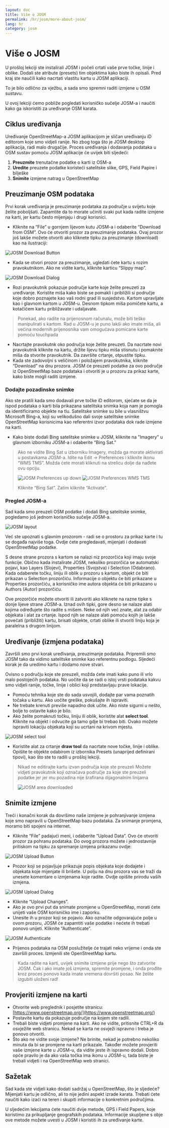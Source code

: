 ```yaml
---
layout: doc
title: Više o JOSM
permalink: /hr/josm/more-about-josm/
lang: hr
category: josm
---
```


Više o JOSM
===========

U prošloj lekciji ste instalirali JOSM i počeli crtati vaše prve točke, linije i oblike. Dodali ste atribute (presets) tim objektima kako biste ih opisali. Pred kraj ste naučili kako nacrtati vlastitu kartu u JOSM aplikaciji.

To je bilo odlično za vježbu, a sada smo spremni raditi izmjene u OSM sustavu.

U ovoj lekciji ćemo pobliže pogledati korisničko sučelje JOSM-a i naučiti kako ga iskoristiti za uređivanje OSM karata.

Ciklus uređivanja
-----------------
Uređivanje OpenStreetMap-a JOSM aplikacijom je sličan uređivanju iD editorom koje smo vidjeli ranije. No zbog toga što je JOSM desktop aplikacija, radi malo drugačije. Proces uređivanja i dodavanja podataka u OSM sustav pomoću JOSM aplikacije će uvijek biti sljedeći:

1. **Preuzmite** trenutačne podatke o karti iz OSM-a
2. **Uredite** preuzete podatke koristeći satelitske slike, GPS, Field Papire i bilješke
3. **Snimite** izmjene natrag u OpenStreetMap

Preuzimanje OSM podataka
------------------------
Prvi korak uređivanja je preuzimanje podataka za područje u svijetu koje želite poboljšati. Zapamtite da to morate učiniti svaki put kada radite izmjene na karti, jer kartu često mijenjaju i drugi korisnici.

-	Kliknite na “File” u gornjem lijevom kutu JOSM-a i odaberite “Download
    from OSM”. Ovo će otvoriti prozor za preuzimanje podataka. Ovaj prozor još lakše možete otvoriti ako kliknete tipku za preuzimanje (download) kao na ilustraciji:

![JOSM Download Button][]

-   Kada se otvori prozor za preuzimanje, ugledati ćete kartu s rozim pravokutnikom. Ako ne
    vidite kartu, kliknite karticu “Slippy map”.

![JOSM Download Dialog][]

-   Rozi pravokutnik pokazuje područje karte koje želite preuzeti za uređivanje.
    Koristite miša kako biste se pomakli i približili si područje koje dobro poznajete
    kao vaš rodni grad ili susjedstvo. Kartom upravljate kao i glavnom kartom u
    JOSM-u. Desnom tipkom miša pomičete kartu, a kotačićem kartu približavate i udaljavate.

>	Ponekad, ako radite na prijenosnom računalu, može biti teško
>	manipulirati s kartom. Rad u JOSM-u je puno lakši ako imate miša,
>	ali većina modernih prijenosnika vam omogućava pomicane karte pomoću touchpada

-	Nacrtajte pravokutnk oko područja koje želite preuzeti. Da nacrtate novi pravokutnik
    kliknite na kartu, držite lijevu tipku miša stisnutu i pomaknite miša da stvorite
    pravokutnik. Da završite crtanje, otpustite tipku.
-   Kada ste zadovoljni s veličinom i položajem pravokutnika, kliknite “Download” na dnu
    prozora. JOSM će preuzeti podatke za ovo područje iz OpenStreetMap baze podataka i otvoriti je u prozoru za prikaz karte, kako biste mogli raditi izmjene.

### Dodajte pozadinske snimke
Ako ste pratili kada smo dodavali prve točke iD editorom, sjećate se da je ispod podataka o karti bila prikazana satelitska snimka koja nam je pomogla da identificiramo objekte na tlu. Satelitske snimke su bile u vlasništvu Microsoft Bing-a, koji su velikodušno dali svoje satelitske snimke OpenStreetMap korisnicima kao referentni izvor podataka dok rade izmjene na karti.

-	Kako biste dodali Bing satelitske snimke u JOSM, kliknite na "Imagery" u glavnom izborniku
    JOSM-a i odaberite “Bing Sat.”

>   Ako ne vidite Bing Sat u izborniku Imagery, možda ga morate aktivirati
>   u postavkama JOSM-a. Idite na Edit -> Preferences i kliknite ikonu
>   “WMS TMS”. Možda ćete morati kliknuti na strelicu dolje da nađete ovu opciju.
>
>	![JOSM Preferences up down][]
>	![JOSM Preferences WMS TMS][]
>
>   Kliknite “Bing Sat”. Zatim kliknite “Activate”.


### Pregled JOSM-a
Sad kada smo preuzeli OSM podatke i dodali Bing satelitske snimke, pogledamo još jednom korisničko sučelje JOSM-a.

![JOSM layout][]

Već ste upoznati s glavnim prozorom - radi se o prostoru za prikaz karte i tu se događa najviše toga. Ovdje ćete pregledavati, mijenjati i dodavati OpenStreetMap podatke.

S desne strane prozora s kartom se nalazi niz prozorčića koji imaju svoje funkcije. Obično kada instalirate JOSM, nekoliko prozorčića se automatski pojavi, kao Layers (Slojevi), Properties (Svojstva) i Selection (Odabrano). Kada odaberete točku, liniju ili oblik u prozoru s kartom, objekt će biti prikazan u Selection prozorčiću. Informacije o objektu će biti prikazane u Properties prozorčiću, a korisničko ime autora objekta će biti prikazano u Authors (Autor) prozorčiću.

Ove prozorčiće možete otvoriti ili zatvoriti ako kliknete na razne tipke s donje lijeve strane JOSM-a. Iznad ovih tipki, gore desno se nalaze alati kojima određujete što radite s mišem. Neke od njih već znate, alat za odabir objekata i alat za crtanje. Ispod njih se nalaze alati pomoću kojih je lakše povećati (približiti) kartu, brisati objekte, crtati oblike ili stvoriti liniju koja je paralelna s drugom linijom.

Uređivanje (izmjena podataka)
-----------------------------
Završili smo prvi korak uređivanja, preuzimanje podataka. Pripremili smo JOSM tako da vidimo satelitske snimke kao referentnu podlogu. Sljedeći korak je da uredimo kartu i dodamo nove stvari.

Ovisno o području koje ste preuzeli, možda ćete imati kako puno ili vrlo malo postojećih podataka. No uočite da se radi o istoj vrsti podataka kakvu smo vidjeli ranije, točke, linije i oblici koji predstavljaju prave lokacije.

-	Pomoću tehnika koje ste do sada usvojili, dodajte par vama poznatih točaka u kartu.
    Ako uočite greške, pokušajte ih ispraviti.
-	Ne trebate krenuti previše napadno dok učite. Ako niste sigurni u nešto,
    bolje to ostavite kako je bilo.
-	Ako želite pomaknuti točku, liniju ili oblik, koristite alat **select tool**. Kliknite
    na objekt i odvucite ga tamo gdje bi trebao biti. Ovako možete ispraviti lokaciju objekata koji su ucrtani na krivom mjestu.

![JOSM select tool][]

-   Koristite alat za crtanje **draw tool** da nacrtate nove točke, linije i oblike.
    Opišite te objekte odabirom iz izbornika Presets (unaprijed definirani tipovi), kao
    što ste to radili u prošloj lekciji.

>	Nikad ne editirajte kartu izvan područja koje ste preuzeli
>	Možete vidjeti pravokutnik koji označava područje za koje ste preuzeli podatke jer
>	jer mu pozadina nije šrafirana dijagonalnim linijama
>
>	![JOSM area downloaded][]

Snimite izmjene
---------------
Treći i konačni korak da dovršimo naše izmjene je pohranjivanje izmjena koje smo napravili u OpenStreetMap bazu podataka. Za snimanje promjena, moramo biti spojeni na internet.

-   Kliknite “File” padajući meni, i odaberite “Upload Data”. Ovo će
    otvoriti prozor za pohranu podataka. Do ovog prozora možete i jednostavnije pritiskom
    na tipku za spremanje izmjena prikazanu ovdje:

![JOSM Upload Button][]

-   Prozor koji se pojavljuje prikazuje popis objekata koje dodajete i objekata
    koje mijenjate ili brišete. U polju na dnu prozora vas se traži da unesete
    komentare o izmjenama koje radite. Ovdje opišite prirodu vaših izmjena.

![JOSM Upload Dialog][]

-   Kliknite “Upload Changes”.
-	Ako je ovo prvi put da snimate promjene u OpenStreetMap, morati ćete unijeti
    vaše OSM korisničko ime i zaporku.
-	Unesite ih u prozor koji se pojavio. Ako označite odgovarajuće polje u ovom prozoru,
    JOSM će zapamtiti vaše podatke i nećete ih trebati ponovo unijeti.
    Kliknite “Authenticate”.

![JOSM Authenticate][]

-	Prijenos podataka na OSM poslužitelje će trajati neko vrijeme i onda ste završili proces.
    Izmjenili ste OpenStreetMap kartu.

>	Kada radite na karti, uvijek snimite izmjene prije nego što
>	zatvorite JOSM. Čak i ako imate još izmjena, spremite promjene,
>	i onda prođite kroz proces ponovo kada imate vremena dovršiti posao.
>	Ne želite izgubiti uloženi rad!

Provjeriti izmjene na karti
---------------------------
-   Otvorite web preglednik i posjetite stranicu: [https://www.openstreetmap.org/](https://www.openstreetmap.org/)
-   Postavite kartu da pokazuje područje na kojem ste radili.
-   Trebali biste vidjeti promjene na karti. Ako ne vidite, pritisnite CTRL+R da
    osvježite web stranicu. Nekad se karta ne osvježi ispravno i treba je ponovo otvoriti.
-   Što ako ne vidite svoje izmjene? Ne brinite, nekad je potrebno nekoliko minuta da bi se
    promjene na karti prikazale. Također možete provjeriti vaše izmjene karte u JOSM-u, da vidite jeste ih ispravno dodali. Dobro opće pravilo je da ako vaša točka ima ikonu u JOSM-u,
    tada biste je trebali vidjeti i na OpenStreetMap web stranici.

Sažetak
-------
Sad kada ste vidjeli kako dodati sadržaj u OpenStreetMap, što je sljedeće? Mijenjati kartu je odlično, ali to nije jedini aspekt izrade karata. Trebati ćete naučiti kako izaći na teren i skupiti informacije o konkretnim područjima.

U sljedećim lekcijama ćete naučiti dvije metode, GPS i Field Papers, koje koristimo za prikupljanje geografskih podataka. Informacije skupljene s obje ove metode možete uvesti u JOSM i koristiti ih za uređivanje karte.

[JOSM Download Button]: /images/josm/josm_download-button.png
[JOSM Download Dialog]: /images/josm/josm_download-dialog.png
[JOSM Preferences up down]: /images/josm/josm_preferences-up-down.png
[JOSM Preferences WMS TMS]: /images/josm/josm_preferences-wms-tms.png
[JOSM layout]: /images/josm/josm_layout.png
[JOSM select tool]: /images/josm/josm_select-tool.png
[JOSM area downloaded]: /images/josm/josm_area-downloaded.png
[JOSM Upload Button]: /images/josm/josm_upload-button.png
[JOSM Upload Dialog]: /images/josm/josm_upload-dialog.png
[JOSM Authenticate]: /images/josm/josm_authenticate.png
